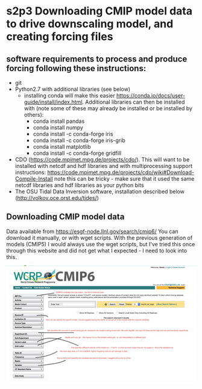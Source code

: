 # s2p3 Downloading CMIP model data to drive downscaling model, and creating forcing files

## software requirements to process and produce forcing following these instructions:
* git
* Python2.7 with additional libraries (see below)
  * installing conda will make this easier https://conda.io/docs/user-guide/install/index.html. Additional libraries can then be installed with (note some of these may already be installed or be installed by others):
    * conda install pandas
    * conda install numpy
    * conda install -c conda-forge iris
    * conda install -c conda-forge iris-grib
    * conda install matplotlib
    * conda install -c conda-forge gridfill
* CDO (https://code.mpimet.mpg.de/projects/cdo/). This will want to be installed with netcdf and hdf libraries and with multiprocessing support
instructions: https://code.mpimet.mpg.de/projects/cdo/wiki#Download-Compile-Install note this can be tricky - make sure that it used the same netcdf libraries and hdf libraries as your python bits
* The OSU Tidal Data Inversion software, installation described below (http://volkov.oce.orst.edu/tides/)

## Downloading CMIP model data

Data available from https://esgf-node.llnl.gov/search/cmip6/
You can download it manually, or with wget scripts. With the previous generation of models (CMIP5) I would always use the wget scripts, but I've tried this once through this website and did not get what I expected - I need to look into this.

![Image of CMIP5 data access](https://github.com/PaulHalloran/s2p3/raw/master/readme_files/cmip6_stuff.jpg)
